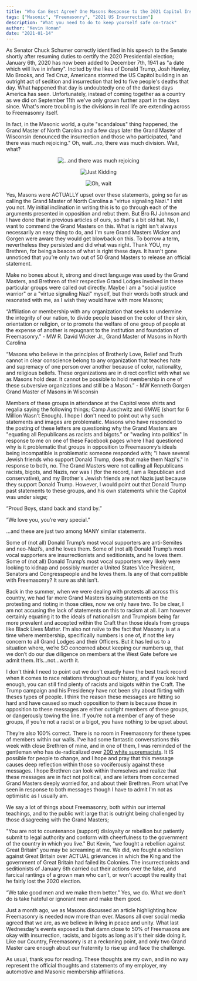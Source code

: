 ```yaml
---
title: "Who Can Best Agree? One Masons Response to the 2021 Capitol Insurrection"
tags: ["Masonic", "Freemasonry", "2021 US Insurrection"]
description: "What you need to do to keep yourself safe on-track"
author: "Kevin Homan"
date: "2021-01-14"
---
```


As Senator Chuck Schumer correctly identified in his speech to the Senate shortly after resuming duties to certify the 2020 Presidential election; January 6th, 2020 has now been added to December 7th, 1941 as "a date which will live in infamy". Incited by the likes of Donald Trump, Josh Hawley, Mo Brooks, and Ted Cruz, Americans stormed the US Capitol building in an outright act of sedition and insurrection that led to five people's deaths that day. What happened that day is undoubtedly one of the darkest days America has seen. Unfortunately, instead of coming together as a country as we did on September 11th we've only grown further apart in the days since. What's more troubling is the divisions in real life are extending across to Freemasonry itself.

In fact, in the Masonic world, a quite "scandalous" thing happened, the Grand Master of North Carolina and a few days later the Grand Master of Wisconsin denounced the insurrection and those who participated, "and there was much rejoicing." Oh, wait…no, there was much division. Wait, what?

<span style="display:block;text-align:center">![...and there was much rejoicing](https://media.giphy.com/media/WIg8P0VNpgH8Q/source.gif)</span>

<span style="display:block;text-align:center">![Just Kidding](https://i.makeagif.com/media/9-11-2015/SnRQfh.gif)</span>

<span style="display:block;text-align:center">![Oh, wait](https://media.giphy.com/media/3oz8xsv9iipBDQdtQY/source.gif)</span>

Yes, Masons were ACTUALLY upset over these statements, going so far as calling the Grand Master of North Carolina a "virtue signaling Nazi." I shit you not. My initial inclination in writing this is to go through each of the arguments presented in opposition and rebut them. But Bro RJ Johnson and I have done that in previous articles of ours, so that's a bit old hat. No, I want to commend the Grand Masters on this. What is right isn't always necessarily an easy thing to do, and I'm sure Grand Masters Wicker and Gorgen were aware they would get blowback on this. To borrow a term, nevertheless they persisted and did what was right. Thank YOU, my Brethren, for being a beacon of what is right these days. It hasn't gone unnoticed that you’re only two out of 50 Grand Masters to release an official statement.

Make no bones about it, strong and direct language was used by the Grand Masters, and Brethren of their respective Grand Lodges involved in these particular groups were called out directly. Maybe I am a "social justice warrior" or a "virtue signaling Nazi" myself, but their words both struck and resonated with me, as I wish they would have with more Masons;

“Affiliation or membership with any organization that seeks to undermine the integrity of our nation, to divide people based on the color of their skin, orientation or religion, or to promote the welfare of one group of people at the expense of another is repugnant to the institution and foundation of Freemasonry.” - MW R. David Wicker Jr., Grand Master of Masons in North Carolina

“Masons who believe in the principles of Brotherly Love, Relief and Truth cannot in clear conscience belong to any organization that teaches hate and supremacy of one person over another because of color, nationality, and religious beliefs. These organizations are in direct conflict with what we as Masons hold dear. It cannot be possible to hold membership in one of these subversive organizations and still be a Mason.” - MW Kenneth Gorgen Grand Master of Masons in Wisconsin

Members of these groups in attendance at the Capitol wore shirts and regalia saying the following things; Camp Auschwitz and 6MWE (short for 6 Million Wasn't Enough). I hope I don't need to point out why such statements and images are problematic. Masons who have responded to the posting of these letters are questioning why the Grand Masters are "equating all Republicans as racists and bigots." or "wading into politics" In response to me on one of these Facebook pages where I had questioned why is it problematic that groups in opposition to Freemasonry’s ideals being incompatible is problematic someone responded with; "I have several Jewish friends who support Donald Trump, does that make them Nazi's." In response to both, no. The Grand Masters were not calling all Republicans racists, bigots, and Nazis, nor was I (for the record, I am a Republican and conservative), and my Brother's Jewish friends are not Nazis just because they support Donald Trump. However, I would point out that Donald Trump past statements to these groups, and his own statements while the Capitol was under siege;

“Proud Boys, stand back and stand by.”

“We love you, you’re very special.”

...and these are just two among MANY similar statements.

Some of (not all) Donald Trump’s most vocal supporters are anti-Semites and neo-Nazi’s, and he loves them. Some of (not all) Donald Trump’s most vocal supporters are insurrectionists and seditionists, and he loves them. Some of (not all) Donald Trump’s most vocal supporters very likely were looking to kidnap and possibly murder a United States Vice President, Senators and Congresspeople and he loves them. Is any of that compatible with Freemasonry? It sure as shit isn’t.

Back in the summer, when we were dealing with protests all across this country, we had far more Grand Masters issuing statements on the protesting and rioting in those cities, now we only have two. To be clear, I am not accusing the lack of statements on this to racism at all. I am however certainly equating it to the ideals of nationalism and Trumpism being far more prevalent and accepted within the Craft than those ideals from groups like Black Lives Matter. I’m also not naïve to the fact that Masonry is at a time where membership, specifically numbers is one of, if not the key concern to all Grand Lodges and their Officers. But it has led us to a situation where, we’re SO concerned about keeping our numbers up, that we don’t do our due diligence on members at the West Gate before we admit them. It’s…not…worth it.

I don't think I need to point out we don't exactly have the best track record when it comes to race relations throughout our history, and if you look hard enough, you can still find plenty of racists and bigots within the Craft. The Trump campaign and his Presidency have not been shy about flirting with theses types of people. I think the reason these messages are hitting so hard and have caused so much opposition to them is because those in opposition to these messages are either outright members of these groups, or dangerously towing the line. If you’re not a member of any of these groups, if you’re not a racist or a bigot, you have nothing to be upset about.

They’re also 100% correct. There is no room in Freemasonry for these types of members within our walls. I've had some fantastic conversations this week with close Brethren of mine, and in one of them, I was reminded of the gentleman who has de-radicalized over [200 white supremacists](https://www.facebook.com/spikecohen/posts/2577200959077271). It IS possible for people to change, and I hope and pray that this message causes deep reflection within those so vociferously against these messages. I hope Brethren can look within themselves and realize that these messages are in fact not political, and are letters from concerned Grand Masters deeply worried for, and about their Brethren. From what I’ve seen in response to both messages though I have to admit I’m not as optimistic as I usually am.

We say a lot of things about Freemasonry, both within our internal teachings, and to the public writ large that is outright being challenged by those disagreeing with the Grand Masters;

"You are not to countenance (support) disloyalty or rebellion but patiently submit to legal authority and conform with cheerfulness to the government of the country in which you live." But Kevin, “we fought a rebellion against Great Britain” you may be screaming at me. We did, we fought a rebellion against Great Britain over ACTUAL grievances in which the King and the government of Great Britain had failed its Colonies. The insurrectionists and seditionists of January 6th carried out their actions over the false, and farcical rantings of a grown man who can’t, or won’t accept the reality that he fairly lost the 2020 election.

“We take good men and we make them better.” Yes, we do. What we don’t do is take hateful or ignorant men and make them good.

Just a month ago, we as Masons discussed an article highlighting how Freemasonry is needed now more than ever. Masons all over social media agreed that we are, as we believe in living in peace and unity. What last Wednesday's events exposed is that damn close to 50% of Freemasons are okay with insurrection, racists, and bigots as long as it's their side doing it. Like our Country, Freemasonry is at a reckoning point, and only two Grand Master care enough about our fraternity to rise up and face the challenge.

As usual, thank you for reading. These thoughts are my own, and in no way represent the official thoughts and statements of my employer, my automotive and Masonic membership affiliations.